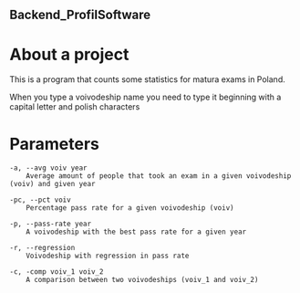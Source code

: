 ## Backend_ProfilSoftware

# About a project
This is a program that counts some statistics for matura exams in Poland.

When you type a voivodeship name you need to type it beginning with a capital letter and polish characters

# Parameters
    -a, --avg voiv year
        Average amount of people that took an exam in a given voivodeship (voiv) and given year

    -pc, --pct voiv
        Percentage pass rate for a given voivodeship (voiv)

    -p, --pass-rate year
        A voivodeship with the best pass rate for a given year

    -r, --regression
        Voivodeship with regression in pass rate

    -c, -comp voiv_1 voiv_2
        A comparison between two voivodeships (voiv_1 and voiv_2)